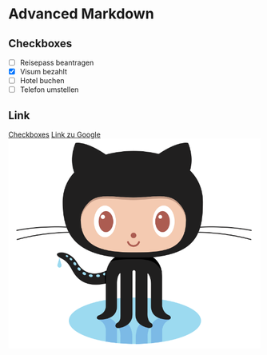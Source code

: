 # Advanced Markdown

## Checkboxes
- [ ] Reisepass beantragen
- [X] Visum bezahlt 
- [ ] Hotel buchen
- [ ] Telefon umstellen

## Link
[Checkboxes](#advanced-markdown)
[Link zu Google](https://www.google.com/)
![Pinguin](/images/logo.png)
